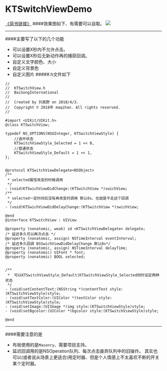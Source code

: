 # KTSwitchViewDemo
[《简书链接》](https://www.jianshu.com/p/6788fbfcfa47)
####效果图如下、有需要可以自取。
![](https://upload-images.jianshu.io/upload_images/1552225-163b2bf325c56034.gif?imageMogr2/auto-orient/strip)
***
####主要写了以下的几个功能
  - 可以设置X秒内不允许点击。
  - 可以设置X秒后无新动作再的捕获回调。
  - 自定义文字颜色、大小
  - 自定义背景色
  - 自定义图片
#####.h文件如下
```
//
//  KTSwitchView.h
//  BaiSongInternational
//
//  Created by 刘嵩野 on 2018/4/3.
//  Copyright © 2018年 maqihan. All rights reserved.
//

#import <UIKit/UIKit.h>
@class KTSwitchView;

typedef NS_OPTIONS(NSUInteger, KTSwitchViewStyle) {
    //选中状态
    KTSwitchViewStyle_Selected = 1 << 0,
    //普通状态
    KTSwitchViewStyle_Default = 1 << 1,
};


@protocol KTSwitchViewDelegate<NSObject>
/**
 * selected属性改变的时候调用
 */
- (void)KTSwichViewDidChange:(KTSwitchView *)swichView;
/**
 * selected一定时间后没有再改变时调用 默认0s、也就是不走这个回调
 */
- (void)KTSwichViewDidDelayChange:(KTSwitchView *)swichView;

@end
@interface KTSwitchView : UIView

@property (nonatomic, weak) id <KTSwitchViewDelegate> delegate;
/* 延迟多久可以再次点击 */
@property (nonatomic, assign) NSTimeInterval eventInterval;
/* 延迟多久回调 BSSwichViewDidDelayChange 默认0s*/
@property (nonatomic, assign) NSTimeInterval delayTime;
@property (nonatomic) UIFont * font;
@property (nonatomic) BOOL selected;


/**
 *  可以KTSwitchViewStyle_Default|KTSwitchViewStyle_Selected同时设定两种状态
 */
- (void)setContentText:(NSString *)contentText style:(KTSwitchViewStyle)style;
- (void)setTextColor:(UIColor *)textColor style:(KTSwitchViewStyle)style;
- (void)setImage:(UIImage *)img style:(KTSwitchViewStyle)style;
- (void)setBgcolor:(UIColor *)bgcolor style:(KTSwitchViewStyle)style;

@end
```


***
####需要注意的是
- 布局使用的是`Masonry`、需要项目支持。
- 延迟回调用的是NSOperation队列、每次点击废弃队列中的旧操作。
其实也可以(或者说从场景上更适合)用定时器、但是个人情感上不太喜欢不断的开关某个定时器。
